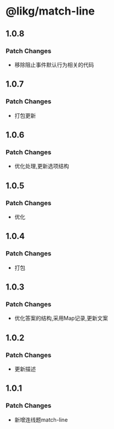 # @likg/match-line

## 1.0.8

### Patch Changes

- 移除阻止事件默认行为相关的代码

## 1.0.7

### Patch Changes

- 打包更新

## 1.0.6

### Patch Changes

- 优化处理,更新选项结构

## 1.0.5

### Patch Changes

- 优化

## 1.0.4

### Patch Changes

- 打包

## 1.0.3

### Patch Changes

- 优化答案的结构,采用Map记录,更新文案

## 1.0.2

### Patch Changes

- 更新描述

## 1.0.1

### Patch Changes

- 新增连线题match-line
